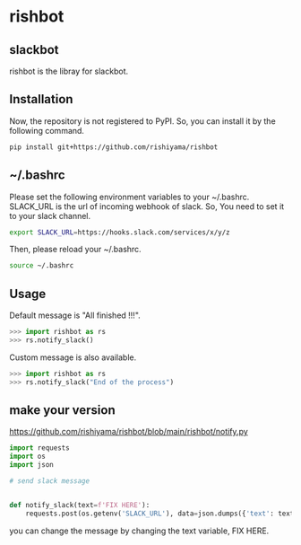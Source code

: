 # rishbot

## slackbot

rishbot is the libray for slackbot.


## Installation

Now, the repository is not registered to PyPI. So, you can install it by the following command.
```bash
pip install git+https://github.com/rishiyama/rishbot
```

## ~/.bashrc

Please set the following environment variables to your ~/.bashrc.
SLACK_URL is the url of incoming webhook of slack.
So, You need to set it to your slack channel.
```bash
export SLACK_URL=https://hooks.slack.com/services/x/y/z
```
    
Then, please reload your ~/.bashrc.
```bash
source ~/.bashrc
```



## Usage

Default message is "All finished !!!".

```python
>>> import rishbot as rs
>>> rs.notify_slack()
```
Custom message is also available.
```python
>>> import rishbot as rs
>>> rs.notify_slack("End of the process")
```

## make your version

https://github.com/rishiyama/rishbot/blob/main/rishbot/notify.py
```python
import requests
import os
import json 

# send slack message


def notify_slack(text=f'FIX HERE'):
    requests.post(os.getenv('SLACK_URL'), data=json.dumps({'text': text}))
```
you can change the message by changing the text variable, FIX HERE.